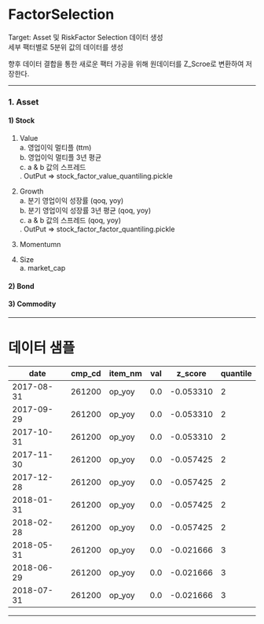# FactorSelection

Target: Asset 및 RiskFactor Selection 데이터 생성  
세부 팩터별로 5분위 값의 데이터를 생성

향후 데이터 결합을 통한 새로운 팩터 가공을 위해 원데이터를 Z_Scroe로 변환하여 저장한다.

***
### 1. Asset
#### 1) Stock
1. Value  
  a. 영업이익 멀티플 (ttm)  
  b. 영업이익 멀티플 3년 평균  
  c. a & b 값의 스프레드  
  . OutPut => stock_factor_value_quantiling.pickle
  
2. Growth  
  a. 분기 영업이익 성장률 (qoq, yoy)  
  b. 분기 영업이익 성장률  3년 평균 (qoq, yoy)  
  c. a & b 값의 스프레드  (qoq, yoy)  
  . OutPut => stock_factor_factor_quantiling.pickle
  
3. Momentumn
4. Size  
  a. market_cap


#### 2) Bond
#### 3) Commodity

***
# 데이터 샘플

| date| cmp_cd	| item_nm	| val | z_score |	quantile|
|---|---|---|---|---|---|
|2017-08-31|261200|op_yoy|0.0	|-0.053310 |2|
|2017-09-29|261200|op_yoy|0.0	|-0.053310 |2|
|2017-10-31|261200|op_yoy|0.0	|-0.053310 |2|
|2017-11-30|261200|op_yoy|0.0	|-0.057425 |2|
|2017-12-28|261200|op_yoy|0.0	|-0.057425 |2|
|2018-01-31|261200|op_yoy|0.0	|-0.057425 |2|
|2018-02-28|261200|op_yoy|0.0	|-0.057425 |2|
|2018-05-31|261200|op_yoy|0.0	|-0.021666 |3|
|2018-06-29|261200|op_yoy|0.0	|-0.021666 |3|
|2018-07-31|261200|op_yoy|0.0	|-0.021666 |3|

***
